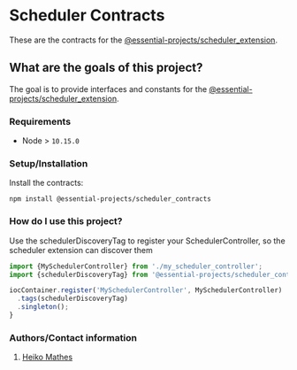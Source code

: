 # Scheduler Contracts

These are the contracts for the [@essential-projects/scheduler_extension](essential-projects/scheduler_extension).

## What are the goals of this project?

The goal is to provide interfaces and constants for the [@essential-projects/scheduler_extension](essential-projects/scheduler_extension).

### Requirements

- Node > `10.15.0`

### Setup/Installation

Install the contracts:
```shell
npm install @essential-projects/scheduler_contracts
```

### How do I use this project?

Use the schedulerDiscoveryTag to register your SchedulerController, so the
scheduler extension can discover them

```TypeScript
import {MySchedulerController} from './my_scheduler_controller';
import {schedulerDiscoveryTag} from '@essential-projects/scheduler_contracts';

iocContainer.register('MySchedulerController', MySchedulerController)
  .tags(schedulerDiscoveryTag)
  .singleton();
}
```

### Authors/Contact information

1. [Heiko Mathes](mailto:heiko.mathes@5minds.de)
